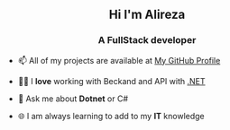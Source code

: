 <h2 align="center">Hi I'm Alireza</h1>
<h3 align="center">A FullStack developer</h3>

- 📫 All of my projects are available at [My GitHub Profile](https://github.com/Alixlg)

- 👨‍💻 I **love** working with Beckand and API with [.NET](https://dotnet.microsoft.com/en-us/download)

- 💬 Ask me about **Dotnet** or C#

- 🌐 I am always learning to add to my **IT** knowledge
